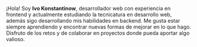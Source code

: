 ¡Hola! Soy **Ivo Konstantinow**, desarrollador web con experiencia en frontend y actualmente estudiando la tecnicatura en desarrollo web, además sigo desarrollando mis habilidades en backend. Me gusta estar siempre aprendiendo y encontrar nuevas formas de mejorar en lo que hago. Disfruto de los retos y de colaborar en proyectos donde pueda aportar algo valioso.

